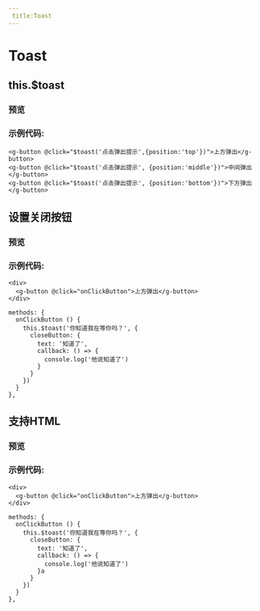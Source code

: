 ```yaml
---
 title:Toast
---
```

# Toast

## this.$toast

### 预览
<ClientOnly>
    <toast-demo-1></toast-demo-1>
</ClientOnly>

### 示例代码:


```vue
<g-button @click="$toast('点击弹出提示',{position:'top'})">上方弹出</g-button>
<g-button @click="$toast('点击弹出提示', {position:'middle'})">中间弹出</g-button>
<g-button @click="$toast('点击弹出提示', {position:'bottom'})">下方弹出</g-button>
```

## 设置关闭按钮

### 预览
<ClientOnly>
    <toast-demo-2></toast-demo-2>
</ClientOnly>

### 示例代码:
```vue
<div>
  <g-button @click="onClickButton">上方弹出</g-button>
</div>

methods: {
  onClickButton () {
    this.$toast('你知道我在等你吗？', {
      closeButton: {
        text: '知道了',
        callback: () => {
          console.log('他说知道了')
        }
      }
    })
  }
},
```

## 支持HTML 

### 预览
<ClientOnly>
    <toast-demo-3></toast-demo-3>
</ClientOnly>

### 示例代码:
```vue
<div>
  <g-button @click="onClickButton">上方弹出</g-button>
</div>

methods: {
  onClickButton () {
    this.$toast('你知道我在等你吗？', {
      closeButton: {
        text: '知道了',
        callback: () => {
          console.log('他说知道了')
        }a
      }
    })
  }
},
```